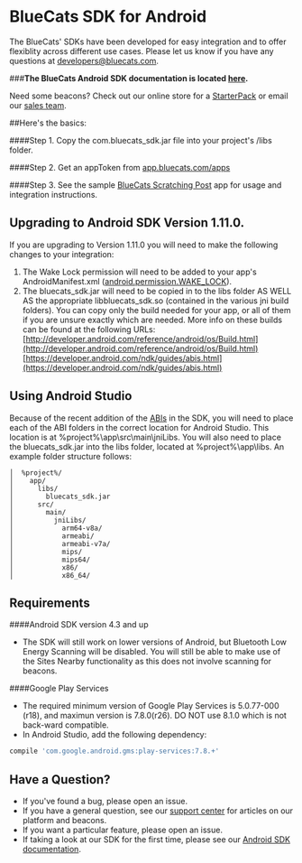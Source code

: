BlueCats SDK for Android
====================

The BlueCats' SDKs have been developed for easy integration and to offer flexiblity across different use cases.  Please let us know if you have any questions at developers@bluecats.com.

###**The BlueCats Android SDK documentation is located [here](https://github.com/bluecats/bluecats-android-sdk/wiki).**

Need some beacons? Check out our online store for a [StarterPack](http://store.bluecats.com/collections/featured-products/products/bluecats-starterpack-with-usb) or email our [sales team](mailto:sales@bluecats.com).

##Here's the basics:

####Step 1. 
Copy the com.bluecats_sdk.jar file into your project's /libs folder.

####Step 2. 
Get an appToken from [app.bluecats.com/apps](http://app.bluecats.com/apps)

####Step 3.
See the sample [BlueCats Scratching Post](https://github.com/bluecats/bluecats-scratchingpost-android) app for usage and integration instructions.

## Upgrading to Android SDK Version 1.11.0.

If you are upgrading to Version 1.11.0 you will need to make the following changes to your integration:

1. The Wake Lock permission will need to be added to your app's AndroidManifest.xml ([android.permission.WAKE_LOCK](http://developer.android.com/reference/android/Manifest.permission.html#WAKE_LOCK)).
2. The bluecats_sdk.jar will need to be copied in to the libs folder AS WELL AS the appropriate libbluecats_sdk.so (contained in the various jni build folders). You can copy only the build needed for your app, or all of them if you are unsure exactly which are needed. More info on these builds can be found at the following URLs:  
[http://developer.android.com/reference/android/os/Build.html](http://developer.android.com/reference/android/os/Build.html)  
[https://developer.android.com/ndk/guides/abis.html](https://developer.android.com/ndk/guides/abis.html)

## Using Android Studio

Because of the recent addition of the [ABIs](https://developer.android.com/ndk/guides/abis.html) in the SDK, you will need to place each of the ABI folders in the correct location for Android Studio. This location is at %project%\app\src\main\jniLibs\. You will also need to place the bluecats_sdk.jar into the libs folder, located at %project%\app\libs\. An example folder structure follows:

    │  %project%/  
    │    app/  
    │      libs/  
    │        bluecats_sdk.jar  
    │      src/  
    │        main/  
    │          jniLibs/  
    │            arm64-v8a/  
    │            armeabi/  
    │            armeabi-v7a/  
    │            mips/  
    │            mips64/  
    │            x86/  
    │            x86_64/

## Requirements

####Android SDK version 4.3 and up  
- The SDK will still work on lower versions of Android, but Bluetooth Low Energy Scanning will be disabled. You will still be able to make use of the Sites Nearby functionality as this does not involve scanning for beacons.  

####Google Play Services
- The required minimum version of Google Play Services is 5.0.77-000 (r18), and maximun version is 7.8.0(r26). DO NOT use 8.1.0 which is not back-ward compatible.
- In Android Studio, add the following dependency:
``` gradle
compile 'com.google.android.gms:play-services:7.8.+'
```

## Have a Question?

* If you've found a bug, please open an issue.
* If you have a general question, see our [support center](support.bluecats.com) for articles on our platform and beacons.
* If you want a particular feature, please open an issue.
* If taking a look at our SDK for the first time, please see our [Android SDK documentation](https://github.com/bluecats/bluecats-android-sdk/wiki).
